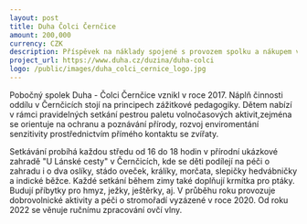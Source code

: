 ```yaml
---
layout: post
title: Duha Čolci Černčice
amount: 200,000
currency: CZK
description: Příspěvek na náklady spojené s provozem spolku a nákupem vybavení
project_url: https://www.duha.cz/duzina/duha-colci
logo: /public/images/duha_colci_cernice_logo.jpg
---
```

Pobočný spolek Duha - Čolci Černčice vznikl v roce 2017. Náplň činnosti oddílu v Černčicích stojí na principech zážitkové pedagogiky. Dětem nabízí v rámci pravidelných setkání pestrou paletu volnočasových aktivit,zejména
se orientuje na ochranu a poznávání přírody, rozvoj enviromentání senzitivity prostřednictvím přímého kontaktu se zvířaty. 

Setkávání probíhá každou středu od 16 do 18 hodin v přírodní ukázkové zahradě "U Lánské cesty" v Černčicích, kde se děti podílejí na péči o zahradu i o dva oslíky, stádo oveček, králíky, morčata, slepičky hedvábničky a indické běžce. Každé setkání během zimy také doplňují krmítka pro ptáky. Budují příbytky pro hmyz, ježky, ještěrky, aj. V průběhu roku provozuje
dobrovolnické aktivity a péči o stromořadí vyzázené v roce 2020. Od roku 2022 se věnuje ručnímu zpracování ovčí vlny.
